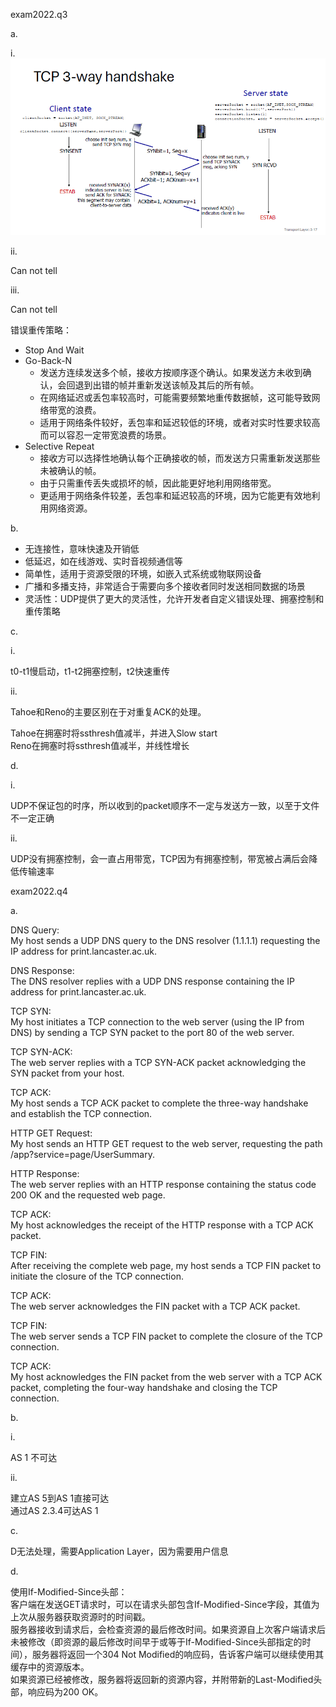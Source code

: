 exam2022.q3

a.

i.
![](3-way-handshake.png)

ii.

Can not tell

iii.

Can not tell

错误重传策略：

* Stop And Wait
* Go-Back-N  
  * 发送方连续发送多个帧，接收方按顺序逐个确认。如果发送方未收到确认，会回退到出错的帧并重新发送该帧及其后的所有帧。 
  * 在网络延迟或丢包率较高时，可能需要频繁地重传数据帧，这可能导致网络带宽的浪费。
  * 适用于网络条件较好，丢包率和延迟较低的环境，或者对实时性要求较高而可以容忍一定带宽浪费的场景。
* Selective Repeat  
  * 接收方可以选择性地确认每个正确接收的帧，而发送方只需重新发送那些未被确认的帧。
  * 由于只需重传丢失或损坏的帧，因此能更好地利用网络带宽。
  * 更适用于网络条件较差，丢包率和延迟较高的环境，因为它能更有效地利用网络资源。

b.

* 无连接性，意味快速及开销低
* 低延迟，如在线游戏、实时音视频通信等
* 简单性，适用于资源受限的环境，如嵌入式系统或物联网设备
* 广播和多播支持，非常适合于需要向多个接收者同时发送相同数据的场景
* 灵活性：UDP提供了更大的灵活性，允许开发者自定义错误处理、拥塞控制和重传策略

c.

i.

t0-t1慢启动，t1-t2拥塞控制，t2快速重传

ii.

Tahoe和Reno的主要区别在于对重复ACK的处理。

Tahoe在拥塞时将ssthresh值减半，并进入Slow start  
Reno在拥塞时将ssthresh值减半，并线性增长

d.

i.

UDP不保证包的时序，所以收到的packet顺序不一定与发送方一致，以至于文件不一定正确

ii.

UDP没有拥塞控制，会一直占用带宽，TCP因为有拥塞控制，带宽被占满后会降低传输速率

exam2022.q4

a. 

DNS Query:  
My host sends a UDP DNS query to the DNS resolver (1.1.1.1) requesting the IP address for print.lancaster.ac.uk.

DNS Response:  
The DNS resolver replies with a UDP DNS response containing the IP address for print.lancaster.ac.uk.

TCP SYN:  
My host initiates a TCP connection to the web server (using the IP from DNS) by sending a TCP SYN packet to the port 80 of the web server.

TCP SYN-ACK:  
The web server replies with a TCP SYN-ACK packet acknowledging the SYN packet from your host.

TCP ACK:  
My host sends a TCP ACK packet to complete the three-way handshake and establish the TCP connection.

HTTP GET Request:  
My host sends an HTTP GET request to the web server, requesting the path /app?service=page/UserSummary.

HTTP Response:  
The web server replies with an HTTP response containing the status code 200 OK and the requested web page.

TCP ACK:  
My host acknowledges the receipt of the HTTP response with a TCP ACK packet.

TCP FIN:  
After receiving the complete web page, my host sends a TCP FIN packet to initiate the closure of the TCP connection.

TCP ACK:  
The web server acknowledges the FIN packet with a TCP ACK packet.

TCP FIN:  
The web server sends a TCP FIN packet to complete the closure of the TCP connection.

TCP ACK:  
My host acknowledges the FIN packet from the web server with a TCP ACK packet, completing the four-way handshake and closing the TCP connection.

b.

i.

AS 1 不可达

ii.

建立AS 5到AS 1直接可达  
通过AS 2.3.4可达AS 1

c.

D无法处理，需要Application Layer，因为需要用户信息

d.

使用If-Modified-Since头部：   
客户端在发送GET请求时，可以在请求头部包含If-Modified-Since字段，其值为上次从服务器获取资源时的时间戳。  
服务器接收到请求后，会检查资源的最后修改时间。如果资源自上次客户端请求后未被修改（即资源的最后修改时间早于或等于If-Modified-Since头部指定的时间），服务器将返回一个304 Not Modified的响应码，告诉客户端可以继续使用其缓存中的资源版本。  
如果资源已经被修改，服务器将返回新的资源内容，并附带新的Last-Modified头部，响应码为200 OK。
